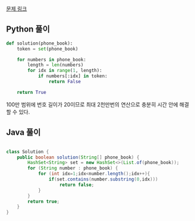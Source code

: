 [문제 링크](https://programmers.co.kr/learn/courses/30/lessons/42577)


## Python 풀이
```python
def solution(phone_book):
    token = set(phone_book)

    for numbers in phone_book:
        length = len(numbers)
        for idx in range(1, length):
            if numbers[:idx] in token:
                return False

    return True
```
100만 범위에 번호 길이가 20이므로 최대 2천만번의 연산으로 충분히 시간 안에 해결할 수 있다.



## Java 풀이
```java

class Solution {
    public boolean solution(String[] phone_book) {
        HashSet<String> set = new HashSet<>(List.of(phone_book));
        for (String number : phone_book) {
            for (int idx=1;idx<number.length();idx++){
                if(set.contains(number.substring(0,idx)))
                    return false;
            }
        }
        return true;
    }
}
```

